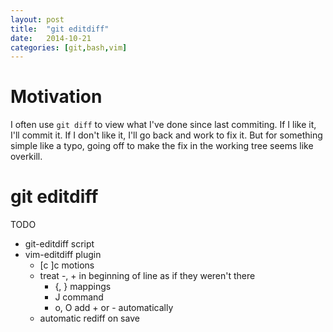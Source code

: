 ```yaml
---
layout: post
title:  "git editdiff"
date:   2014-10-21
categories: [git,bash,vim]
---
```


# Motivation #

I often use `git diff` to view what I've done since last commiting. If I like it, I'll commit it. If I don't like it, I'll go back and work to fix it. But for something simple like a typo, going off to make the fix in the working tree seems like overkill.

# git editdiff #

TODO

- git-editdiff script
- vim-editdiff plugin
    - [c ]c motions
    - treat -, + in beginning of line as if they weren't there
        - {, } mappings
        - J command
        - o, O add + or - automatically
    - automatic rediff on save
